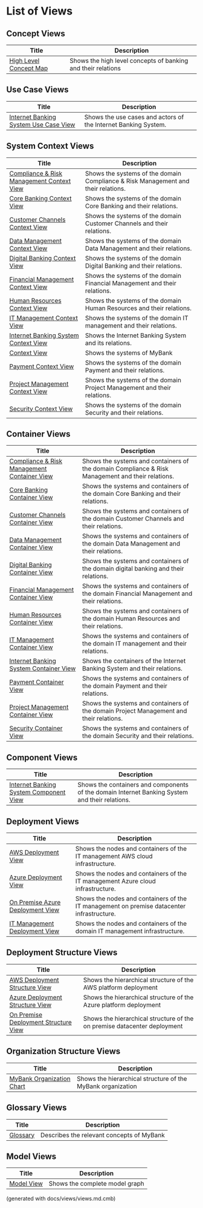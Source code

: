 # List of Views

## Concept Views
| Title | Description |
|---|---|
| [High Level Concept Map](./mybank/concepts/concept-view.md) | Shows the high level concepts of banking and their relations |
## Use Case Views
| Title | Description |
|---|---|
| [Internet Banking System Use Case View](./mybank/digital-banking/internet-banking-system/use-case-view.md) | Shows the use cases and actors of the Internet Banking System. |
## System Context Views
| Title | Description |
|---|---|
| [Compliance & Risk Management Context View](./mybank/compliance/context-view.md) | Shows the systems of the domain Compliance & Risk Management and their relations. |
| [Core Banking Context View](./mybank/core-banking/context-view.md) | Shows the systems of the domain Core Banking and their relations. |
| [Customer Channels Context View](./mybank/customer-channels/context-view.md) | Shows the systems of the domain Customer Channels and their relations. |
| [Data Management Context View](./mybank/data-management/context-view.md) | Shows the systems of the domain Data Management and their relations. |
| [Digital Banking Context View](./mybank/digital-banking/context-view.md) | Shows the systems of the domain Digital Banking and their relations. |
| [Financial Management Context View](./mybank/financial-management/context-view.md) | Shows the systems of the domain Financial Management and their relations. |
| [Human Resources Context View](./mybank/human-resources/context-view.md) | Shows the systems of the domain Human Resources and their relations. |
| [IT Management Context View](./mybank/it-management/context-view.md) | Shows the systems of the domain IT management and their relations. |
| [Internet Banking System Context View](./mybank/digital-banking/internet-banking-system/context-view.md) | Shows the Internet Banking System and its relations. |
| [Context View](./mybank/context-view.md) | Shows the systems of MyBank |
| [Payment Context View](./mybank/payment/context-view.md) | Shows the systems of the domain Payment and their relations. |
| [Project Management Context View](./mybank/project-management/context-view.md) | Shows the systems of the domain Project Management and their relations. |
| [Security Context View](./mybank/security/context-view.md) | Shows the systems of the domain Security and their relations. |
## Container Views
| Title | Description |
|---|---|
| [Compliance & Risk Management Container View](./mybank/compliance/container-view.md) | Shows the systems and containers of the domain Compliance & Risk Management and their relations. |
| [Core Banking Container View](./mybank/core-banking/container-view.md) | Shows the systems and containers of the domain Core Banking and their relations. |
| [Customer Channels Container View](./mybank/customer-channels/container-view.md) | Shows the systems and containers of the domain Customer Channels and their relations. |
| [Data Management Container View](./mybank/data-management/container-view.md) | Shows the systems and containers of the domain Data Management and their relations. |
| [Digital Banking Container View](./mybank/digital-banking/container-view.md) | Shows the systems and containers of the domain digital banking and their relations. |
| [Financial Management Container View](./mybank/financial-management/container-view.md) | Shows the systems and containers of the domain Financial Management and their relations. |
| [Human Resources Container View](./mybank/human-resources/container-view.md) | Shows the systems and containers of the domain Human Resources and their relations. |
| [IT Management Container View](./mybank/it-management/container-view.md) | Shows the systems and containers of the domain IT management and their relations. |
| [Internet Banking System Container View](./mybank/digital-banking/internet-banking-system/container-view.md) | Shows the containers of the Internet Banking System and their relations. |
| [Payment Container View](./mybank/payment/container-view.md) | Shows the systems and containers of the domain Payment and their relations. |
| [Project Management Container View](./mybank/project-management/container-view.md) | Shows the systems and containers of the domain Project Management and their relations. |
| [Security Container View](./mybank/security/container-view.md) | Shows the systems and containers of the domain Security and their relations. |
## Component Views
| Title | Description |
|---|---|
| [Internet Banking System Component View](./mybank/digital-banking/internet-banking-system/component-view.md) | Shows the containers and components of the domain Internet Banking System and their relations. |
## Deployment Views
| Title | Description |
|---|---|
| [AWS Deployment View](./mybank/it-management/aws/deployment-view.md) | Shows the nodes and containers of the IT management AWS cloud infrastructure. |
| [Azure Deployment View](./mybank/it-management/azure/deployment-view.md) | Shows the nodes and containers of the IT management Azure cloud infrastructure. |
| [On Premise Azure Deployment View](./mybank/it-management/onprem/deployment-view.md) | Shows the nodes and containers of the IT management on premise datacenter infrastructure. |
| [IT Management Deployment View](./mybank/it-management/deployment-view.md) | Shows the nodes and containers of the domain IT management infrastructure. |
## Deployment Structure Views
| Title | Description |
|---|---|
| [AWS Deployment Structure View](./mybank/it-management/aws/aws-deployment-structure-view.md) | Shows the hierarchical structure of the AWS platform deployment |
| [Azure Deployment Structure View](./mybank/it-management/azure/azure-deployment-structure-view.md) | Shows the hierarchical structure of the Azure platform deployment |
| [On Premise Deployment Structure View](./mybank/it-management/onprem/onprem-deployment-structure-view.md) | Shows the hierarchical structure of the on premise datacenter deployment |
## Organization Structure Views
| Title | Description |
|---|---|
| [MyBank Organization Chart](./mybank/organization/organization-structure-view.md) | Shows the hierarchical structure of the MyBank organization |
## Glossary Views
| Title | Description |
|---|---|
| [Glossary](./mybank/glossary.md) | Describes the relevant concepts of MyBank |
## Model Views
| Title | Description |
|---|---|
| [Model View](./mybank/model-view.md) | Shows the complete model graph |


(generated with docs/views/views.md.cmb)
